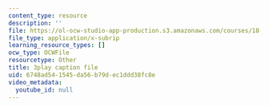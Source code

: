 ```yaml
---
content_type: resource
description: ''
file: https://ol-ocw-studio-app-production.s3.amazonaws.com/courses/18-06sc-linear-algebra-fall-2011/6748ad541545da56b79dec1ddd38fc8e_GLFg2UBMAxc.srt
file_type: application/x-subrip
learning_resource_types: []
ocw_type: OCWFile
resourcetype: Other
title: 3play caption file
uid: 6748ad54-1545-da56-b79d-ec1ddd38fc8e
video_metadata:
  youtube_id: null
---
```

